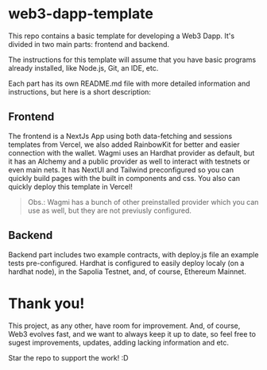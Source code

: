 # web3-dapp-template

This repo contains a basic template for developing a Web3 Dapp. It's divided in two main parts: frontend and backend.

The instructions for this template will assume that you have basic programs already installed, like Node.js, Git, an IDE, etc.

Each part has its own README.md file with more detailed information and instructions, but here is a short description:

## Frontend

The frontend is a NextJs App using both data-fetching and sessions templates from Vercel, we also added RainbowKit for better and easier connection with the wallet. Wagmi uses an Hardhat provider as default, but it has an Alchemy and a public provider as well to interact with testnets or even main nets.
It has NextUI and Tailwind preconfigured so you can quickly build pages with the built in components and css.
You also can quickly deploy this template in Vercel!

> Obs.: Wagmi has a bunch of other preinstalled provider which you can use as well, but they are not previusly configured.

## Backend

Backend part includes two example contracts, with deploy.js file an example tests pre-configured.
Hardhat is configured to easily deploy localy (on a hardhat node), in the Sapolia Testnet, and, of course, Ethereum Mainnet.

# Thank you!

This project, as any other, have room for improvement. And, of course, Web3 evolves fast, and we want to always keep it up to date, so feel free to sugest improvements, updates, adding lacking information and etc.

Star the repo to support the work! :D